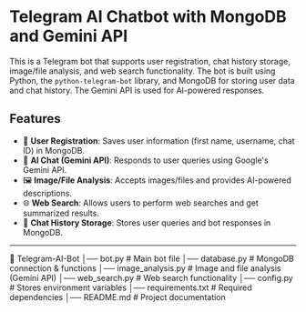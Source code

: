 # Telegram AI Chatbot with MongoDB and Gemini API  

This is a Telegram bot that supports user registration, chat history storage, image/file analysis, and web search functionality. The bot is built using Python, the `python-telegram-bot` library, and MongoDB for storing user data and chat history. The Gemini API is used for AI-powered responses.

## **Features**
- 📌 **User Registration**: Saves user information (first name, username, chat ID) in MongoDB.
- 🧠 **AI Chat (Gemini API)**: Responds to user queries using Google's Gemini API.
- 🖼️ **Image/File Analysis**: Accepts images/files and provides AI-powered descriptions.
- 🌐 **Web Search**: Allows users to perform web searches and get summarized results.
- 💾 **Chat History Storage**: Stores user queries and bot responses in MongoDB.

---

📂 Telegram-AI-Bot
│── bot.py                 # Main bot file
│── database.py            # MongoDB connection & functions
│── image_analysis.py      # Image and file analysis (Gemini API)
│── web_search.py          # Web search functionality
│── config.py              # Stores environment variables
│── requirements.txt       # Required dependencies
│── README.md              # Project documentation

